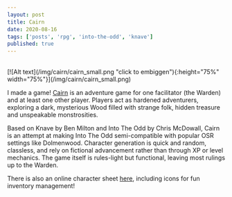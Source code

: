 ```yaml
---
layout: post
title: Cairn
date: 2020-08-16
tags: ['posts', 'rpg', 'into-the-odd', 'knave']
published: true
---
```


<br>
[![Alt text](/img/cairn/cairn_small.png "click to embiggen"){:height="75%" width="75%"}](/img/cairn/cairn_small.png)

I made a game! [Cairn](https://yochaigal.itch.io/cairn) is an adventure game for one facilitator (the Warden) and at least one other player. Players act as hardened adventurers, exploring a dark, mysterious Wood filled with strange folk, hidden treasure and unspeakable monstrosities.

Based on Knave by Ben Milton and Into The Odd by Chris McDowall, Cairn is an attempt at making Into The Odd semi-compatible with popular OSR settings like Dolmenwood. Character generation is quick and random, classless, and rely on fictional advancement rather than through XP or level mechanics. The game itself is rules-light but functional, leaving most rulings up to the Warden.

There is also an online character sheet [here](https://docs.google.com/presentation/d/1yAdxBL_tYiXWjp1CSZwrmTG5OPh3hfDg20qXO2hTx20/edit?usp=sharing), including icons for fun inventory management!
